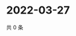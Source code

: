 # 2022-03-27

共 0 条

<!-- BEGIN WEIBO -->
<!-- 最后更新时间 Sun Mar 27 2022 12:15:48 GMT+0800 (China Standard Time) -->

<!-- END WEIBO -->
